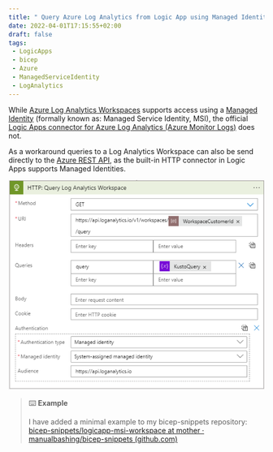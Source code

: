 ```yaml
---
title: " Query Azure Log Analytics from Logic App using Managed Identity"
date: 2022-04-01T17:15:55+02:00
draft: false
tags: 
 - LogicApps
 - bicep
 - Azure
 - ManagedServiceIdentity
 - LogAnalytics
---
```


While [Azure Log Analytics Workspaces](https://docs.microsoft.com/en-us/azure/azure-monitor/logs/log-analytics-workspace-overview) supports access using a [Managed Identity](https://docs.microsoft.com/en-us/azure/active-directory/managed-identities-azure-resources/overview) (formally known as: Managed Service Identity, MSI), the official [Logic Apps connector for Azure Log Analytics (Azure Monitor Logs)](https://docs.microsoft.com/en-us/azure/azure-monitor/logs/logicapp-flow-connector) does not.

As a  workaround queries to a Log Analytics Workspace can also be send directly to the [Azure REST API](https://docs.microsoft.com/en-us/rest/api/loganalytics/), as the built-in HTTP connector in Logic Apps supports Managed  Identities.

![](/static/logicapp-workspace-msi.png)

> ⌨️ **Example**
> 
> I have added a minimal example to my bicep-snippets repository: [bicep-snippets/logicapp-msi-workspace at mother · manualbashing/bicep-snippets (github.com)](https://github.com/manualbashing/bicep-snippets/tree/mother/logicapp-msi-workspace)